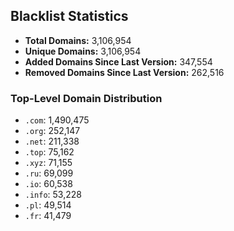 ## Blacklist Statistics

- **Total Domains:** 3,106,954
- **Unique Domains:** 3,106,954
- **Added Domains Since Last Version:** 347,554
- **Removed Domains Since Last Version:** 262,516

### Top-Level Domain Distribution

-  `.com`: 1,490,475
-  `.org`: 252,147
-  `.net`: 211,338
-  `.top`: 75,162
-  `.xyz`: 71,155
-  `.ru`: 69,099
-  `.io`: 60,538
-  `.info`: 53,228
-  `.pl`: 49,514
-  `.fr`: 41,479
